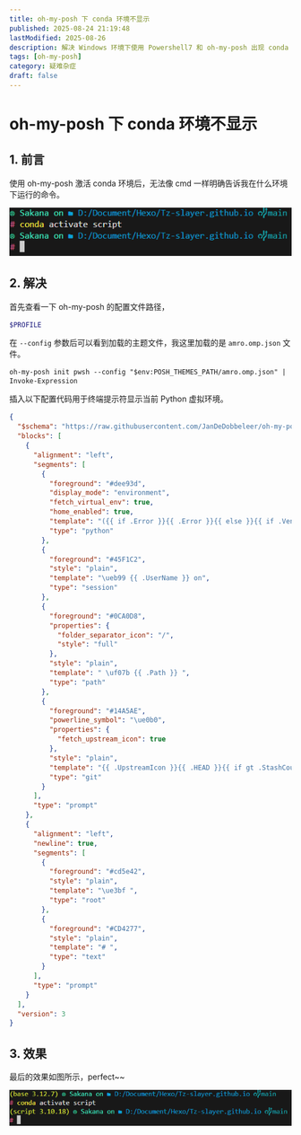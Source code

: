 ```yaml
---
title: oh-my-posh 下 conda 环境不显示
published: 2025-08-24 21:19:48
lastModified: 2025-08-26
description: 解决 Windows 环境下使用 Powershell7 和 oh-my-posh 出现 conda 环境不显示问题
tags: [oh-my-posh]
category: 疑难杂症
draft: false
---
```


# oh-my-posh 下 conda 环境不显示

## 1. 前言

使用 oh-my-posh 激活 conda 环境后，无法像 cmd 一样明确告诉我在什么环境下运行的命令。

![](https://raw.githubusercontent.com/Tz-slayer/image-bed/master/markdown/20250824160332-1756051412749.png)

## 2. 解决

首先查看一下 oh-my-posh 的配置文件路径，

```powershell
$PROFILE
```

在 `--config` 参数后可以看到加载的主题文件，我这里加载的是 `amro.omp.json` 文件。

```plaintext title="Microsoft.PowerShell_profile.ps1"
oh-my-posh init pwsh --config "$env:POSH_THEMES_PATH/amro.omp.json" | Invoke-Expression
```

插入以下配置代码用于终端提示符显示当前 Python 虚拟环境。

```json title="amro.omp.json" showLineNumbers ins={7-14}
{
  "$schema": "https://raw.githubusercontent.com/JanDeDobbeleer/oh-my-posh/main/themes/schema.json",
  "blocks": [
    {
      "alignment": "left",
      "segments": [
        {
          "foreground": "#dee93d",
          "display_mode": "environment",
          "fetch_virtual_env": true,
          "home_enabled": true,
          "template": "({{ if .Error }}{{ .Error }}{{ else }}{{ if .Venv }}{{ .Venv }} {{ end }}{{ .Full }}{{ end }}) ",
          "type": "python"
        },
        {
          "foreground": "#45F1C2",
          "style": "plain",
          "template": "\ueb99 {{ .UserName }} on",
          "type": "session"
        },
        {
          "foreground": "#0CA0D8",
          "properties": {
            "folder_separator_icon": "/",
            "style": "full"
          },
          "style": "plain",
          "template": " \uf07b {{ .Path }} ",
          "type": "path"
        },
        {
          "foreground": "#14A5AE",
          "powerline_symbol": "\ue0b0",
          "properties": {
            "fetch_upstream_icon": true
          },
          "style": "plain",
          "template": "{{ .UpstreamIcon }}{{ .HEAD }}{{ if gt .StashCount 0 }} \ueb4b {{ .StashCount }}{{ end }} ",
          "type": "git"
        }
      ],
      "type": "prompt"
    },
    {
      "alignment": "left",
      "newline": true,
      "segments": [
        {
          "foreground": "#cd5e42",
          "style": "plain",
          "template": "\ue3bf ",
          "type": "root"
        },
        {
          "foreground": "#CD4277",
          "style": "plain",
          "template": "# ",
          "type": "text"
        }
      ],
      "type": "prompt"
    }
  ],
  "version": 3
}
```

## 3. 效果

最后的效果如图所示，perfect~~

![](https://raw.githubusercontent.com/Tz-slayer/image-bed/master/markdown/20250824160901-1756051741396.png)

